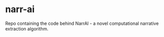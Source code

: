 # narr-ai
  Repo containing the code behind NarrAI - a novel computational narrative extraction algorithm.
